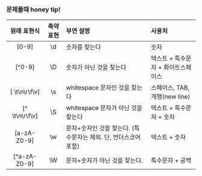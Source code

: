 ### 문제풀때 honey tip!

|  원래 표현식   | 축약 표현 | 부연 설명                                                    | 사용처                             |
| :------------: | :-------: | :----------------------------------------------------------- | :--------------------------------- |
|     [0-9]      |    \d     | 숫자를 찾는다                                                | 숫자                               |
|     [^0-9]     |    \D     | 숫자가 아닌 것을 찾는다                                      | 텍스트 + 특수문자 + 화이트스페이스 |
| [ \t\n\r\f\v]  |    \s     | whitespace 문자인 것을 찾는다                                | 스페이스, TAB, 개행(new line)      |
| [^ \t\n\r\f\v] |    \S     | whitespace 문자가 아닌 것을 찾는다                           | 텍스트 + 특수문자 + 숫자           |
|  [a-zA-Z0-9]   |    \w     | 문자+숫자인 것을 찾는다. (특수문자는 제외. 단, 언더스코어 포함) | 텍스트 + 숫자                      |
|  [^a-zA-Z0-9]  |    \W     | 문자+숫자가 아닌 것을 찾는다.                                | 특수문자 + 공백                    |